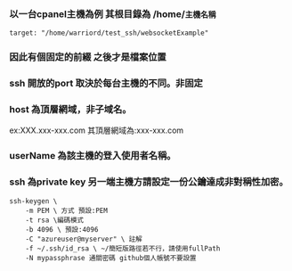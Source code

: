 ### 以一台cpanel主機為例 其根目錄為 /home/```主機名稱```
```
target: "/home/warriord/test_ssh/websocketExample"
```
### 因此有個固定的前綴 之後才是檔案位置

### ssh 開放的port 取決於每台主機的不同。非固定

### host 為頂層網域，非子域名。
ex:XXX.xxx-xxx.com
其頂層網域為:xxx-xxx.com
### userName 為該主機的登入使用者名稱。

### ssh 為private key 另一端主機方請設定一份公鑰達成非對稱性加密。
```
ssh-keygen \
    -m PEM \ 方式 預設:PEM
    -t rsa \編碼模式
    -b 4096 \ 預設:4096
    -C "azureuser@myserver" \ 註解
    -f ~/.ssh/id_rsa \ ~/簡短版路徑若不行，請使用fullPath
    -N mypassphrase 通關密碼 github個人帳號不要設置
```